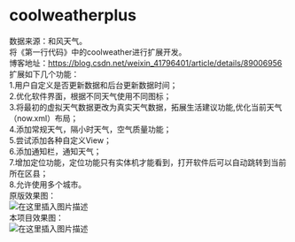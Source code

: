# coolweatherplus
数据来源：和风天气。  
将《第一行代码》中的coolweather进行扩展开发。  
博客地址：https://blog.csdn.net/weixin_41796401/article/details/89006956  
扩展如下几个功能：  
1.用户自定义是否更新数据和后台更新数据时间；  
2.优化软件界面，根据不同天气使用不同图标；  
3.将最初的虚拟天气数据更改为真实天气数据，拓展生活建议功能,优化当前天气（now.xml）布局；  
4.添加常规天气，隔小时天气，空气质量功能；  
5.尝试添加各种自定义View；  
6.添加通知栏，通知天气；  
7.增加定位功能，定位功能只有实体机才能看到，打开软件后可以自动跳转到当前所在区县；  
8.允许使用多个城市。   
原版效果图：  
![在这里插入图片描述](https://img-blog.csdnimg.cn/20190416221300161.gif)  
本项目效果图：  
![在这里插入图片描述](https://img-blog.csdnimg.cn/20190515225707897.gif)
